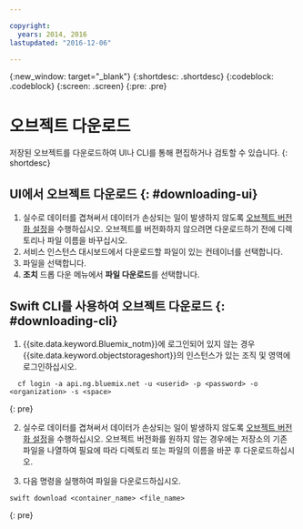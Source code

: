 ```yaml
---

copyright:
  years: 2014, 2016
lastupdated: "2016-12-06"

---
```

{:new_window: target="_blank"}
{:shortdesc: .shortdesc}
{:codeblock: .codeblock}
{:screen: .screen}
{:pre: .pre}

# 오브젝트 다운로드

저장된 오브젝트를 다운로드하여 UI나 CLI를 통해 편집하거나 검토할 수 있습니다.
{: shortdesc}


## UI에서 오브젝트 다운로드 {: #downloading-ui}

1. 실수로 데이터를 겹쳐써서 데이터가 손상되는 일이 발생하지 않도록 [오브젝트 버전화 설정](/docs/services/ObjectStorage/os_versioning.html)을 수행하십시오. 오브젝트를 버전화하지 않으려면 다운로드하기 전에 디렉토리나 파일 이름을 바꾸십시오. 
2. 서비스 인스턴스 대시보드에서 다운로드할 파일이 있는 컨테이너를 선택합니다. 
3. 파일을 선택합니다.
4. **조치** 드롭 다운 메뉴에서 **파일 다운로드**를 선택합니다. 


## Swift CLI를 사용하여 오브젝트 다운로드 {: #downloading-cli}

1.  {{site.data.keyword.Bluemix_notm}}에 로그인되어 있지 않는 경우 {{site.data.keyword.objectstorageshort}}의 인스턴스가 있는 조직 및 영역에 로그인하십시오.

```
  cf login -a api.ng.bluemix.net -u <userid> -p <password> -o <organization> -s <space>
  ```
{: pre}

2. 실수로 데이터를 겹쳐써서 데이터가 손상되는 일이 발생하지 않도록 [오브젝트 버전화 설정](/docs/services/ObjectStorage/os_versioning.html)을 수행하십시오. 오브젝트 버전화를 원하지 않는 경우에는 저장소의 기존 파일을 나열하여 필요에 따라 디렉토리 또는 파일의 이름을 바꾼 후 다운로드하십시오.

3. 다음 명령을 실행하여 파일을 다운로드하십시오. 

```
swift download <container_name> <file_name>
```
{: pre}
